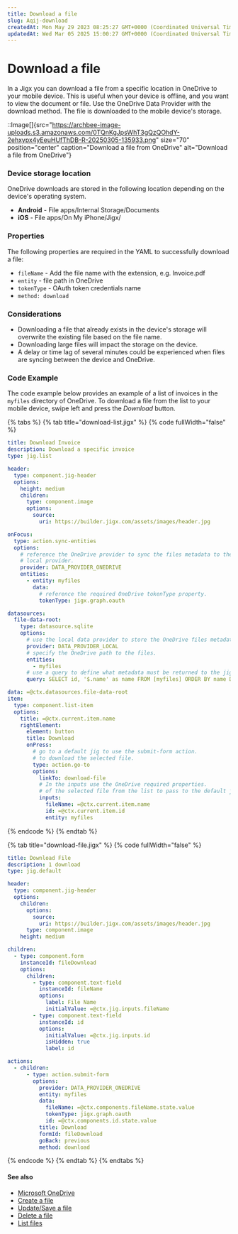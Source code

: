 ```yaml
---
title: Download a file
slug: Aqij-download
createdAt: Mon May 29 2023 08:25:27 GMT+0000 (Coordinated Universal Time)
updatedAt: Wed Mar 05 2025 15:00:27 GMT+0000 (Coordinated Universal Time)
---
```


# Download a file

In a Jigx you can download a file from a specific location in OneDrive to your mobile device. This is useful when your device is offline, and you want to view the document or file. Use the OneDrive Data Provider with the download method. The file is downloaded to the mobile device's storage.

::Image\[]{src="https://archbee-image-uploads.s3.amazonaws.com/0TQnKgJpsWhT3gQzQOhdY-2ehxypx4yEeuHUfThDB-R-20250305-135933.png" size="70" position="center" caption="Download a file from OneDrive" alt="Download a file from OneDrive"}

### Device storage location

OneDrive downloads are stored in the following location depending on the device's operating system.

* **Android** - File apps/Internal Storage/Documents
* **iOS** - File apps/On My iPhone/Jigx/

### Properties

The following properties are required in the YAML to successfully download a file:

* `fileName` - Add the file name with the extension, e.g. Invoice.pdf
* `entity` - file path in OneDrive
* `tokenType` - OAuth token credentials name
* `method: download`

### Considerations

* Downloading a file that already exists in the device's storage will overwrite the existing file based on the file name.
* Downloading large files will impact the storage on the device.
* A delay or time lag of several minutes could be experienced when files are syncing between the device and OneDrive.

### Code Example

The code example below provides an example of a list of invoices in the `myfiles` directory of OneDrive. To download a file from the list to your mobile device, swipe left and press the _Download_ button.

{% tabs %}
{% tab title="download-list.jigx" %}
{% code fullWidth="false" %}
```yaml
title: Download Invoice
description: Download a specific invoice
type: jig.list

header:
  type: component.jig-header
  options:
    height: medium
    children:
      type: component.image
      options:
        source:
          uri: https://builder.jigx.com/assets/images/header.jpg

onFocus:
  type: action.sync-entities
  options:
    # reference the OneDrive provider to sync the files metadata to the app
    # local provider.
    provider: DATA_PROVIDER_ONEDRIVE
    entities:
      - entity: myfiles
        data:
          # reference the required OneDrive tokenType property.
          tokenType: jigx.graph.oauth

datasources:
  file-data-root:
    type: datasource.sqlite
    options:
      # use the local data provider to store the OneDrive files metadata.
      provider: DATA_PROVIDER_LOCAL
      # specify the OneDrive path to the files.
      entities:
        - myfiles
      # use a query to define what metadata must be returned to the jig.
      query: SELECT id, '$.name' as name FROM [myfiles] ORDER BY name DESC

data: =@ctx.datasources.file-data-root
item:
  type: component.list-item
  options:
    title: =@ctx.current.item.name
    rightElement:
      element: button
      title: Download
      onPress:
        # go to a default jig to use the submit-form action.
        # to download the selected file.
        type: action.go-to
        options:
          linkTo: download-file
          # In the inputs use the OneDrive required properties.
          # of the selected file from the list to pass to the default jig.
          inputs:
            fileName: =@ctx.current.item.name
            id: =@ctx.current.item.id
            entity: myfiles
```
{% endcode %}
{% endtab %}

{% tab title="download-file.jigx" %}
{% code fullWidth="false" %}
```yaml
title: Download File
description: 1 download
type: jig.default

header:
  type: component.jig-header
  options:
    children:
      options:
        source:
          uri: https://builder.jigx.com/assets/images/header.jpg
      type: component.image
    height: medium

children:
  - type: component.form
    instanceId: fileDownload
    options:
      children:
        - type: component.text-field
          instanceId: fileName
          options:
            label: File Name
            initialValue: =@ctx.jig.inputs.fileName
        - type: component.text-field
          instanceId: id
          options:
            initialValue: =@ctx.jig.inputs.id
            isHidden: true
            label: id

actions:
  - children:
      - type: action.submit-form
        options:
          provider: DATA_PROVIDER_ONEDRIVE
          entity: myfiles
          data:
            fileName: =@ctx.components.fileName.state.value
            tokenType: jigx.graph.oauth
            id: =@ctx.components.id.state.value
          title: Download
          formId: fileDownload
          goBack: previous
          method: download
```
{% endcode %}
{% endtab %}
{% endtabs %}

#### See also

* [Microsoft OneDrive](https://docs.jigx.com/microsoft-onedrive)
* [Create a file](<Create a file.md>)
* [Update/Save a file](<Update_Save a file.md>)
* [Delete a file](<Delete a file.md>)
* [List files](<List files.md>)
